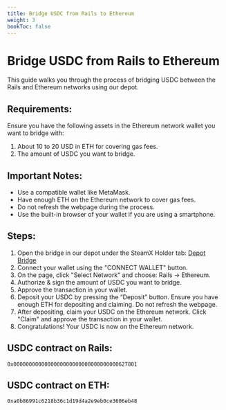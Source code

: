 ```yaml
---
title: Bridge USDC from Rails to Ethereum
weight: 3
bookToc: false
---
```


# Bridge USDC from Rails to Ethereum

This guide walks you through the process of bridging USDC between the Rails and Ethereum networks using our depot.

## Requirements:

Ensure you have the following assets in the Ethereum network wallet you want to bridge with:

1. About 10 to 20 USD in ETH for covering gas fees.
2. The amount of USDC you want to bridge.

## Important Notes:

- Use a compatible wallet like MetaMask.
- Have enough ETH on the Ethereum network to cover gas fees.
- Do not refresh the webpage during the process.
- Use the built-in browser of your wallet if you are using a smartphone.

## Steps:

1. Open the bridge in our depot under the SteamX Holder tab: [Depot Bridge](https://depot.steamexchange.io/bridge)
2. Connect your wallet using the "CONNECT WALLET" button.
3. On the page, click "Select Network" and choose: Rails → Ethereum.
4. Authorize & sign the amount of USDC you want to bridge.
5. Approve the transaction in your wallet.
6. Deposit your USDC by pressing the “Deposit” button. Ensure you have enough ETH for depositing and claiming. Do not refresh the webpage.
7. After depositing, claim your USDC on the Ethereum network. Click "Claim" and approve the transaction in your wallet.
8. Congratulations! Your USDC is now on the Ethereum network.

## USDC contract on Rails:

`0x0000000000000000000000000000000000627801`

## USDC contract on ETH:

`0xa0b86991c6218b36c1d19d4a2e9eb0ce3606eb48`
